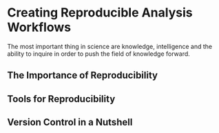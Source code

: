 # Creating Reproducible Analysis Workflows

The most important thing in science are knowledge, intelligence and the ability to inquire in order to push the field of knowledge forward. 

## The Importance of Reproducibility
## Tools for Reproducibility
## Version Control in a Nutshell